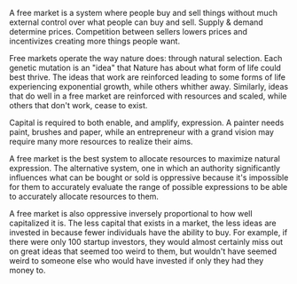A free market is a system where people buy and sell things without much external control over what people can buy and sell. Supply & demand determine prices. Competition between sellers lowers prices and incentivizes creating more things people want.

Free markets operate the way nature does: through natural selection. Each genetic mutation is an "idea" that Nature has about what form of life could best thrive. The ideas that work are reinforced leading to some forms of life experiencing exponential growth, while others whither away. Similarly, ideas that do well in a free market are reinforced with resources and scaled, while others that don't work, cease to exist.

Capital is required to both enable, and amplify, expression. A painter needs paint, brushes and paper, while an entrepreneur with a grand vision may require many more resources to realize their aims. 

A free market is the best system to allocate resources to maximize natural expression. The alternative system, one in which an authority significantly influences what can be bought or sold is oppressive because it's impossible for them to accurately evaluate the range of possible expressions to be able to accurately allocate resources to them.

A free market is also oppressive inversely proportional to how well capitalized it is. The less capital that exists in a market, the less ideas are invested in because fewer individuals have the ability to buy. For example, if there were only 100 startup investors, they would almost certainly miss out on great ideas that seemed too weird to them, but wouldn't have seemed weird to someone else who would have invested if only they had they money to.









